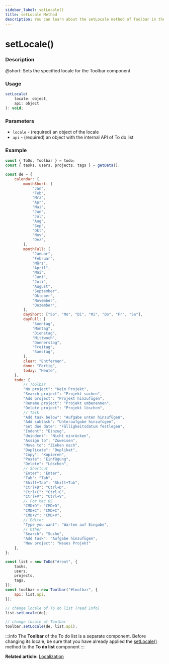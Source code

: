```yaml
---
sidebar_label: setLocale()
title: setLocale Method
description: You can learn about the setLocale method of Toolbar in the documentation of the DHTMLX JavaScript To Do List library. Browse developer guides and API reference, try out code examples and live demos, and download a free 30-day evaluation version of DHTMLX To Do List.
---
```


# setLocale()

### Description

@short: Sets the specified locale for the Toolbar component

### Usage

~~~js
setLocale(
    locale: object,
    api: object
): void;
~~~

### Parameters
 
- `locale` - (required) an object of the locale
- `api` - (required) an object with the internal API of To do list

### Example

~~~js {100-101}
const { ToDo, Toolbar } = todo;
const { tasks, users, projects, tags } = getData();

const de = {
    calendar: {
        monthShort: [
            "Jan",
            "Feb",
            "Mrz",
            "Apr",
            "Mai",
            "Jun",
            "Jul",
            "Aug",
            "Sep",
            "Okt",
            "Nov",
            "Dez",
        ],
        monthFull: [
            "Januar",
            "Februar",
            "März",
            "April",
            "Mai",
            "Juni",
            "Juli",
            "August",
            "September",
            "Oktober",
            "November",
            "Dezember",
        ],
        dayShort: ["So", "Mo", "Di", "Mi", "Do", "Fr", "Sa"],
        dayFull: [
            "Sonntag",
            "Montag",
            "Dienstag",
            "Mittwoch",
            "Donnerstag",
            "Freitag",
            "Samstag",
        ],
        clear: "Entfernen",
        done: "Fertig",
        today: "Heute",
    },
    todo: {
        // Toolbar
        "No project": "Kein Projekt",
        "Search project": "Projekt suchen",
        "Add project": "Projekt hinzufügen",
        "Rename project": "Projekt umbenennen",
        "Delete project": "Projekt löschen",
        // Task
        "Add task below": "Aufgabe unten hinzufügen",
        "Add subtask": "Unteraufgabe hinzufügen",
        "Set due date": "Fälligkeitsdatum festlegen",
        "Indent": "Einzug",
        "Unindent": "Nicht einrücken",
        "Assign to": "Zuweisen",
        "Move to": "Ziehen nach",
        "Duplicate": "Duplikat",
        "Copy": "Kopieren",
        "Paste": "Einfügung",
        "Delete": "Löschen",
        // Shortcut
        "Enter": "Enter",
        "Tab": "Tab",
        "Shift+Tab": "Shift+Tab",
        "Ctrl+D": "Ctrl+D",
        "Ctrl+C": "Ctrl+C",
        "Ctrl+V": "Ctrl+V",
        // For Mac OS
        "CMD+D": "CMD+D",
        "CMD+C": "CMD+C",
        "CMD+V": "CMD+V",
        // Editor
        "Type you want": "Warten auf Eingabe",
        // Other
        "Search": "Suche",
        "Add task": "Aufgabe hinzufügen",
	    "New project": "Neues Projekt"
    },
};

const list = new ToDo("#root", {
    tasks,
    users,
    projects,
    tags,
});
const toolbar = new Toolbar("#toolbar", {
    api: list.api,
});

// change locale of To do list (read Info)
list.setLocale(de);

// change locale of Toolbar
toolbar.setLocale(de, list.api);
~~~

:::info
The **Toolbar** of the To do list is a separate component. Before changing its locale, be sure that you have already applied the [setLocale()](api/toolbar_api/methods/setlocale_method.md) method to the **To do list** component
:::

**Related article:** [Localization](guides/localization.md)